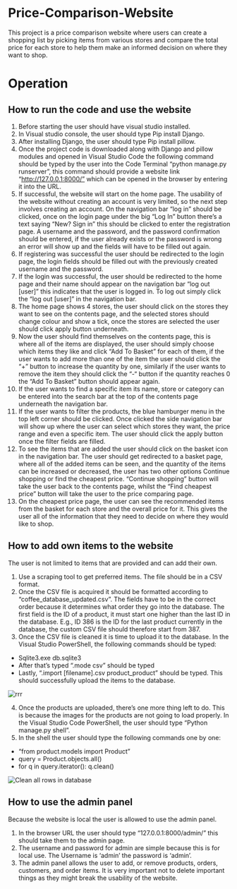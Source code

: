 # Price-Comparison-Website

This project is a price comparison website where users can create a shopping list by picking items from various stores and compare the total price for each store to help them make an informed decision on where they want to shop.

# Operation

## How to run the code and use the website
1.	Before starting the user should have visual studio installed.
2.	In Visual studio console, the user should type Pip install Django.
3.	After installing Django, the user should type Pip install pillow.
4.	Once the project code is downloaded along with Django and pillow modules and opened in Visual Studio Code the following command should be typed by the user into the Code Terminal “python manage.py runserver”, this command should provide a website link “http://127.0.0.1:8000/” which can be opened in the browser by entering it into the URL. 
5. If successful, the website will start on the home page. The usability of the website without creating an account is very limited, so the next step involves creating an account. On the navigation bar “log in” should be clicked, once on the login page under the big “Log In” button there’s a text saying “New? Sign in” this should be clicked to enter the registration page. A username and the password, and the password confirmation should be entered, if the user already exists or the password is wrong an error will show up and the fields will have to be filled out again. 
6.	If registering was successful the user should be redirected to the login page, the login fields should be filled out with the previously created username and the password.
7.	If the login was successful, the user should be redirected to the home page and their name should appear on the navigation bar “log out [user]” this indicates that the user is logged in. To log out simply click the “log out [user]” in the navigation bar.
8.	The home page shows 4 stores, the user should click on the stores they want to see on the contents page, and the selected stores should change colour and show a tick, once the stores are selected the user should click apply button underneath.  
9.	Now the user should find themselves on the contents page, this is where all of the items are displayed, the user should simply choose which items they like and click “Add To Basket” for each of them, if the user wants to add more than one of the item the user should click the “+” button to increase the quantity by one, similarly if the user wants to remove the item they should click the “-“ button if the quantity reaches 0 the “Add To Basket” button should appear again. 
10.	If the user wants to find a specific item its name,  store or category can be entered into the search bar at the top of the contents page underneath the navigation bar.
11.	If the user wants to filter the products, the blue hamburger menu in the top left corner should be clicked. Once clicked the side navigation bar will show up where the user can select which stores they want, the price range and even a specific item. The user should click the apply button once the filter fields are filled. 
12.	To see the items that are added the user should click on the basket icon in the navigation bar. The user should get redirected to a basket page, where all of the added items can be seen, and the quantity of the items can be increased or decreased, the user has two other options Continue shopping or find the cheapest price. “Continue shopping” button will take the user back to the contents page, whilst the “Find cheapest price” button will take the user to the price comparing page. 
13.	On the cheapest price page, the user can see the recommended items from the basket for each store and the overall price for it. This gives the user all of the information that they need to decide on where they would like to shop.  


## How to add own items to the website
The user is not limited to items that are provided and can add their own.

1.	Use a scraping tool to get preferred items. The file should be in a CSV format.
2.	Once the CSV file is acquired it should be formatted according to “coffee_database_updated.csv”. The fields have to be in the correct order because it determines what order they go into the database. The first field is the ID of a product, it must start one higher than the last ID in the database. E.g., ID 386 is the ID for the last product currently in the database, the custom CSV file should therefore start from 387. 
3.	Once the CSV file is cleaned it is time to upload it to the database. In the Visual Studio PowerShell, the following commands should be typed:
-	Sqlite3.exe db.sqlite3
-	After that’s typed “.mode csv” should be typed
-	Lastly, “.import [filename].csv product_product” should be typed. This should successfully upload the items to the database. 

![rrr](https://user-images.githubusercontent.com/60928508/172754236-472af745-7f45-4ece-9a9f-60c517099b12.png)

4.	Once the products are uploaded, there’s one more thing left to do. This is because the images for the products are not going to load properly. In the Visual Studio Code PowerShell, the user should type “Python manage.py shell”. 
5.	In the shell the user should type the following commands one by one:
-	“from product.models import Product”
-	query = Product.objects.all()
-	for q in query.iterator():
q.clean()

![Clean all rows in database](https://user-images.githubusercontent.com/60928508/172754280-36e69bcd-32ec-4674-a33a-ed8e3f0cd892.png)


## How to use the admin panel
Because the website is local the user is allowed to use the admin panel.

1.	In the browser URL the user should type “127.0.0.1:8000/admin/” this should take them to the admin page.
2.	The username and password for admin are simple because this is for local use. The Username is ‘admin’ the password is ‘admin’.
3.	The admin panel allows the user to add, or remove products, orders, customers, and order items. It is very important not to delete important things as they might break the usability of the website.


